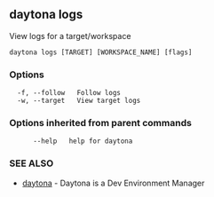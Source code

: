 ## daytona logs

View logs for a target/workspace

```
daytona logs [TARGET] [WORKSPACE_NAME] [flags]
```

### Options

```
  -f, --follow   Follow logs
  -w, --target   View target logs
```

### Options inherited from parent commands

```
      --help   help for daytona
```

### SEE ALSO

* [daytona](daytona.md)	 - Daytona is a Dev Environment Manager


